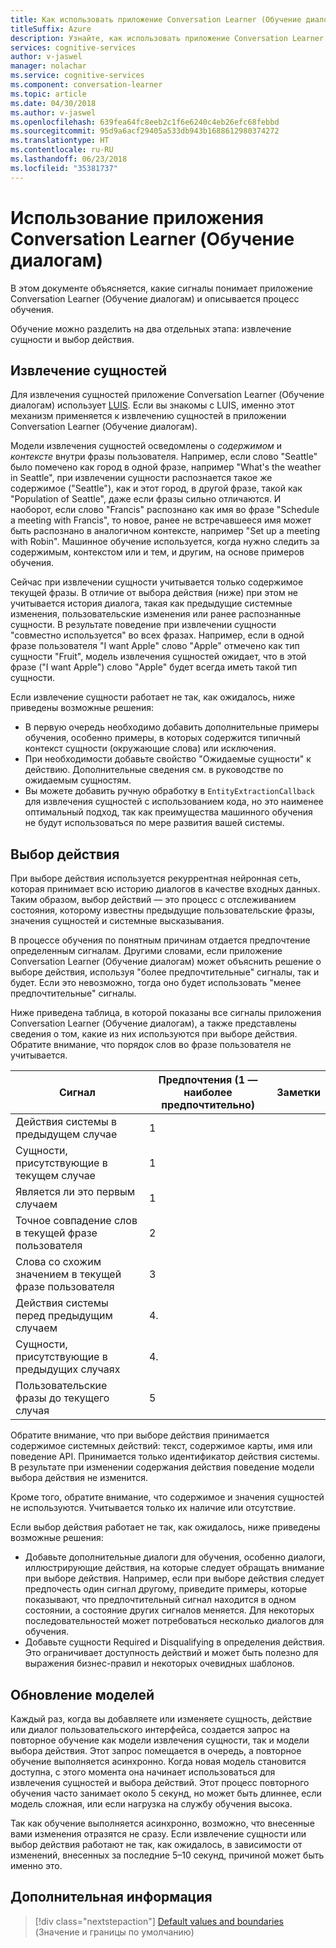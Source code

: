 ```yaml
---
title: Как использовать приложение Conversation Learner (Обучение диалогам) Microsoft Cognitive Services | Документация Майкрософт
titleSuffix: Azure
description: Узнайте, как использовать приложение Conversation Learner (Обучение диалогам).
services: cognitive-services
author: v-jaswel
manager: nolachar
ms.service: cognitive-services
ms.component: conversation-learner
ms.topic: article
ms.date: 04/30/2018
ms.author: v-jaswel
ms.openlocfilehash: 639fea64fc8eeb2c1f6e6240c4eb26efc68febbd
ms.sourcegitcommit: 95d9a6acf29405a533db943b1688612980374272
ms.translationtype: HT
ms.contentlocale: ru-RU
ms.lasthandoff: 06/23/2018
ms.locfileid: "35381737"
---
```

# <a name="how-to-teach-with-conversation-learner"></a>Использование приложения Conversation Learner (Обучение диалогам) 

В этом документе объясняется, какие сигналы понимает приложение Conversation Learner (Обучение диалогам) и описывается процесс обучения.  

Обучение можно разделить на два отдельных этапа: извлечение сущности и выбор действия.

## <a name="entity-extraction"></a>Извлечение сущностей

Для извлечения сущностей приложение Conversation Learner (Обучение диалогам) использует [LUIS](https://www.luis.ai).  Если вы знакомы с LUIS, именно этот механизм применяется к извлечению сущностей в приложении Conversation Learner (Обучение диалогам).

Модели извлечения сущностей осведомлены о *содержимом* и *контексте* внутри фразы пользователя.  Например, если слово "Seattle" было помечено как город в одной фразе, например "What's the weather in Seattle", при извлечении сущности распознается такое же содержимое ("Seattle"), как и этот город, в другой фразе, такой как "Population of Seattle", даже если фразы сильно отличаются.  И наоборот, если слово "Francis" распознано как имя во фразе "Schedule a meeting with Francis", то новое, ранее не встречавшееся имя может быть распознано в аналогичном контексте, например "Set up a meeting with Robin".  Машинное обучение используется, когда нужно следить за содержимым, контекстом или и тем, и другим, на основе примеров обучения.

Сейчас при извлечении сущности учитывается только содержимое текущей фразы.  В отличие от выбора действия (ниже) при этом не учитывается история диалога, такая как предыдущие системные изменения, пользовательские изменения или ранее распознанные сущности.  В результате поведение при извлечении сущности "совместно используется" во всех фразах.  Например, если в одной фразе пользователя "I want Apple" слово "Apple" отмечено как тип сущности "Fruit", модель извлечения сущностей ожидает, что в этой фразе ("I want Apple") слово "Apple" будет всегда иметь такой тип сущности.

Если извлечение сущности работает не так, как ожидалось, ниже приведены возможные решения:

- В первую очередь необходимо добавить дополнительные примеры обучения, особенно примеры, в которых содержится типичный контекст сущности (окружающие слова) или исключения.
- При необходимости добавьте свойство "Ожидаемые сущности" к действию.  Дополнительные сведения см. в руководстве по ожидаемым сущностям.
- Вы можете добавить ручную обработку в `EntityExtractionCallback` для извлечения сущностей с использованием кода, но это наименее оптимальный подход, так как преимущества машинного обучения не будут использоваться по мере развития вашей системы.

## <a name="action-selection"></a>Выбор действия

При выборе действия используется рекуррентная нейронная сеть, которая принимает всю историю диалогов в качестве входных данных.  Таким образом, выбор действий — это процесс с отслеживанием состояния, которому известны предыдущие пользовательские фразы, значения сущностей и системные высказывания.  

В процессе обучения по понятным причинам отдается предпочтение определенным сигналам.  Другими словами, если приложение Conversation Learner (Обучение диалогам) может объяснить решение о выборе действия, используя "более предпочтительные" сигналы, так и будет. Если это невозможно, тогда оно будет использовать "менее предпочтительные" сигналы.

Ниже приведена таблица, в которой показаны все сигналы приложения Conversation Learner (Обучение диалогам), а также представлены сведения о том, какие из них используются при выборе действия.  Обратите внимание, что порядок слов во фразе пользователя не учитывается.

Сигнал | Предпочтения (1 — наиболее предпочтительно) | Заметки
--- | --- | --- 
Действия системы в предыдущем случае | 1 | 
Сущности, присутствующие в текущем случае | 1 | 
Является ли это первым случаем | 1 |
Точное совпадение слов в текущей фразе пользователя | 2 | 
Слова со схожим значением в текущей фразе пользователя | 3 | 
Действия системы перед предыдущим случаем | 4. |
Сущности, присутствующие в предыдущих случаях | 4. | 
Пользовательские фразы до текущего случая | 5 | 

Обратите внимание, что при выборе действия принимается содержимое системных действий: текст, содержимое карты, имя или поведение API. Принимается только идентификатор действия системы.  В результате при изменении содержания действия поведение модели выбора действия не изменится.

Кроме того, обратите внимание, что содержимое и значения сущностей не используются. Учитывается только их наличие или отсутствие.

Если выбор действия работает не так, как ожидалось, ниже приведены возможные решения:

- Добавьте дополнительные диалоги для обучения, особенно диалоги, иллюстрирующие действия, на которые следует обращать внимание при выборе действия.  Например, если при выборе действия следует предпочесть один сигнал другому, приведите примеры, которые показывают, что предпочтительный сигнал находится в одном состоянии, а состояние других сигналов меняется.  Для некоторых последовательностей может потребоваться несколько диалогов для обучения.
- Добавьте сущности Required и Disqualifying в определения действия.  Это ограничивает доступность действий и может быть полезно для выражения бизнес-правил и некоторых очевидных шаблонов. 

## <a name="updates-to-models"></a>Обновление моделей

Каждый раз, когда вы добавляете или изменяете сущность, действие или диалог пользовательского интерфейса, создается запрос на повторное обучение как модели извлечения сущности, так и модели выбора действия.  Этот запрос помещается в очередь, а повторное обучение выполняется асинхронно.  Когда новая модель становится доступна, с этого момента она начинает использоваться для извлечения сущностей и выбора действий.  Этот процесс повторного обучения часто занимает около 5 секунд, но может быть длиннее, если модель сложная, или если нагрузка на службу обучения высока.

Так как обучение выполняется асинхронно, возможно, что внесенные вами изменения отразятся не сразу.  Если извлечение сущности или выбор действия работают не так, как ожидалось, в зависимости от изменений, внесенных за последние 5–10 секунд, причиной может быть именно это.

## <a name="next-steps"></a>Дополнительная информация

> [!div class="nextstepaction"]
> [Default values and boundaries](./cl-values-and-boundaries.md) (Значение и границы по умолчанию)
